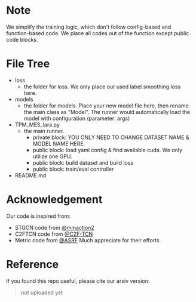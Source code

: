 # Note 
We simplify the training logic, which don't follow config-based and function-based code. We place all codes out of the function except public code blocks.
# File Tree
- loss
    - the folder for loss. We only place our used label smoothing loss here.
- models
    - the folder for models. Place your new model file here, then rename the main class as "Model". The runner would automatically load the model with configuration (parameter: args)
- TPM_MES_lara.py
    - the main runner.
        - private block: YOU ONLY NEED TO CHANGE DATASET NAME & MODEL NAME HERE.
        - public block: load yaml config & find available cuda. We only utilize one GPU.
        - public block: build dataset and build loss
        - public block: train/eval controller    
- README.md
# Acknowledgement
Our code is inspired from: 
- STGCN code from [@mmaction2](https://github.com/open-mmlab/mmaction2)
- C2FTCN code from [@C2F-TCN](https://github.com/dipika-singhania/C2F-TCN)
- Metric code from [@ASRF](https://github.com/yiskw713/asrf)
Much appreciate for their efforts.
# Reference
If you found this repo useful, please cite our arxiv version:
> not uploaded yet
